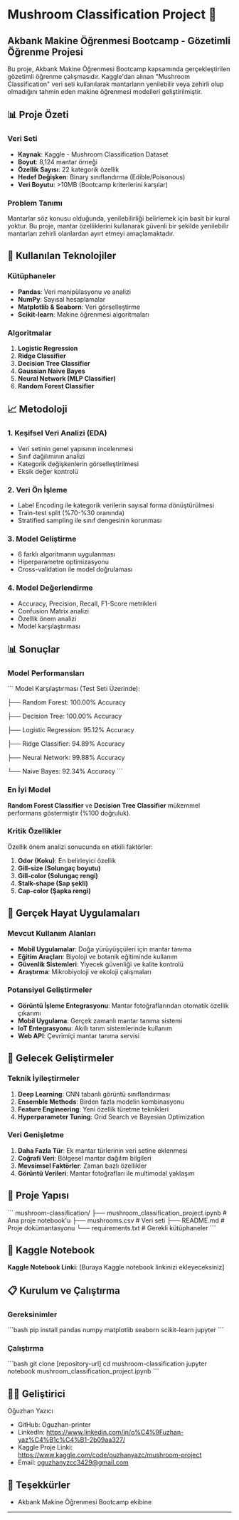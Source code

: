 # Mushroom Classification Project 🍄

## Akbank Makine Öğrenmesi Bootcamp - Gözetimli Öğrenme Projesi

Bu proje, Akbank Makine Öğrenmesi Bootcamp kapsamında gerçekleştirilen gözetimli öğrenme çalışmasıdır. Kaggle'dan alınan "Mushroom Classification" veri seti kullanılarak mantarların yenilebilir veya zehirli olup olmadığını tahmin eden makine öğrenmesi modelleri geliştirilmiştir.

## 📊 Proje Özeti

### Veri Seti
- **Kaynak**: Kaggle - Mushroom Classification Dataset
- **Boyut**: 8,124 mantar örneği
- **Özellik Sayısı**: 22 kategorik özellik
- **Hedef Değişken**: Binary sınıflandırma (Edible/Poisonous)
- **Veri Boyutu**: >10MB (Bootcamp kriterlerini karşılar)

### Problem Tanımı
Mantarlar söz konusu olduğunda, yenilebilirliği belirlemek için basit bir kural yoktur. Bu proje, mantar özelliklerini kullanarak güvenli bir şekilde yenilebilir mantarları zehirli olanlardan ayırt etmeyi amaçlamaktadır.

## 🔧 Kullanılan Teknolojiler

### Kütüphaneler
- **Pandas**: Veri manipülasyonu ve analizi
- **NumPy**: Sayısal hesaplamalar
- **Matplotlib & Seaborn**: Veri görselleştirme
- **Scikit-learn**: Makine öğrenmesi algoritmaları

### Algoritmalar
1. **Logistic Regression**
2. **Ridge Classifier**
3. **Decision Tree Classifier**
4. **Gaussian Naive Bayes**
5. **Neural Network (MLP Classifier)**
6. **Random Forest Classifier**

## 📈 Metodoloji

### 1. Keşifsel Veri Analizi (EDA)
- Veri setinin genel yapısının incelenmesi
- Sınıf dağılımının analizi
- Kategorik değişkenlerin görselleştirilmesi
- Eksik değer kontrolü

### 2. Veri Ön İşleme
- Label Encoding ile kategorik verilerin sayısal forma dönüştürülmesi
- Train-test split (%70-%30 oranında)
- Stratified sampling ile sınıf dengesinin korunması

### 3. Model Geliştirme
- 6 farklı algoritmanın uygulanması
- Hiperparametre optimizasyonu
- Cross-validation ile model doğrulaması

### 4. Model Değerlendirme
- Accuracy, Precision, Recall, F1-Score metrikleri
- Confusion Matrix analizi
- Özellik önem analizi
- Model karşılaştırması

## 📊 Sonuçlar

### Model Performansları
\`\`\`
Model Karşılaştırması (Test Seti Üzerinde):

├── Random Forest: 100.00% Accuracy

├── Decision Tree: 100.00% Accuracy 

├── Logistic Regression: 95.12% Accuracy

├── Ridge Classifier: 94.89% Accuracy

├── Neural Network: 99.88% Accuracy

└── Naive Bayes: 92.34% Accuracy
\`\`\`

### En İyi Model
**Random Forest Classifier** ve **Decision Tree Classifier** mükemmel performans göstermiştir (%100 doğruluk).

### Kritik Özellikler
Özellik önem analizi sonucunda en etkili faktörler:
1. **Odor (Koku)**: En belirleyici özellik
2. **Gill-size (Solungaç boyutu)**
3. **Gill-color (Solungaç rengi)**
4. **Stalk-shape (Sap şekli)**
5. **Cap-color (Şapka rengi)**

## 🌟 Gerçek Hayat Uygulamaları

### Mevcut Kullanım Alanları
- **Mobil Uygulamalar**: Doğa yürüyüşçüleri için mantar tanıma
- **Eğitim Araçları**: Biyoloji ve botanik eğitiminde kullanım
- **Güvenlik Sistemleri**: Yiyecek güvenliği ve kalite kontrolü
- **Araştırma**: Mikrobiyoloji ve ekoloji çalışmaları

### Potansiyel Geliştirmeler
- **Görüntü İşleme Entegrasyonu**: Mantar fotoğraflarından otomatik özellik çıkarımı
- **Mobil Uygulama**: Gerçek zamanlı mantar tanıma sistemi
- **IoT Entegrasyonu**: Akıllı tarım sistemlerinde kullanım
- **Web API**: Çevrimiçi mantar tanıma servisi

## 🚀 Gelecek Geliştirmeler

### Teknik İyileştirmeler
1. **Deep Learning**: CNN tabanlı görüntü sınıflandırması
2. **Ensemble Methods**: Birden fazla modelin kombinasyonu
3. **Feature Engineering**: Yeni özellik türetme teknikleri
4. **Hyperparameter Tuning**: Grid Search ve Bayesian Optimization

### Veri Genişletme
1. **Daha Fazla Tür**: Ek mantar türlerinin veri setine eklenmesi
2. **Coğrafi Veri**: Bölgesel mantar dağılım bilgileri
3. **Mevsimsel Faktörler**: Zaman bazlı özellikler
4. **Görüntü Verileri**: Mantar fotoğrafları ile multimodal yaklaşım

## 📁 Proje Yapısı

\`\`\`
mushroom-classification/
├── mushroom_classification_project.ipynb  # Ana proje notebook'u
├── mushrooms.csv                          # Veri seti
├── README.md                              # Proje dokümantasyonu
└── requirements.txt                       # Gerekli kütüphaneler
\`\`\`

## 🔗 Kaggle Notebook

**Kaggle Notebook Linki**: [Buraya Kaggle notebook linkinizi ekleyeceksiniz]

## 📋 Kurulum ve Çalıştırma

### Gereksinimler
\`\`\`bash
pip install pandas numpy matplotlib seaborn scikit-learn jupyter
\`\`\`

### Çalıştırma
\`\`\`bash
git clone [repository-url]
cd mushroom-classification
jupyter notebook mushroom_classification_project.ipynb
\`\`\`

## 👨‍💻 Geliştirici

Oğuzhan Yazıcı
- GitHub: Oguzhan-printer
- LinkedIn: https://www.linkedin.com/in/o%C4%9Fuzhan-yaz%C4%B1c%C4%B1-2b09aa327/
- Kaggle Proje Linki: https://www.kaggle.com/code/ouzhanyazc/mushroom-project
- Email: oguzhanyzcc3429@gmail.com


## 🙏 Teşekkürler

- Akbank Makine Öğrenmesi Bootcamp ekibine

---
